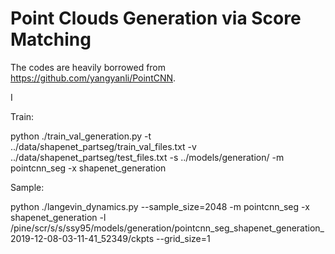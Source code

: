 # Point Clouds Generation via Score Matching

The codes are heavily borrowed from https://github.com/yangyanli/PointCNN.

I 

Train:

python ./train_val_generation.py -t ../data/shapenet_partseg/train_val_files.txt -v ../data/shapenet_partseg/test_files.txt -s ../models/generation/ -m pointcnn_seg -x shapenet_generation

Sample:

python ./langevin_dynamics.py --sample_size=2048 -m pointcnn_seg -x shapenet_generation  -l /pine/scr/s/s/ssy95/models/generation/pointcnn_seg_shapenet_generation_2019-12-08-03-11-41_52349/ckpts  --grid_size=1
